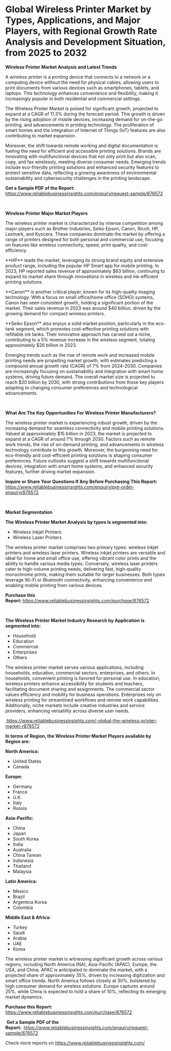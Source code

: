<p><h1>Global Wireless Printer Market by Types, Applications, and Major Players, with Regional Growth Rate Analysis and Development Situation, from 2025 to 2032</h1></p><p><strong>Wireless Printer Market Analysis and Latest Trends</strong></p>
<p><p>A wireless printer is a printing device that connects to a network or a computing device without the need for physical cables, allowing users to print documents from various devices such as smartphones, tablets, and laptops. This technology enhances convenience and flexibility, making it increasingly popular in both residential and commercial settings.</p><p>The Wireless Printer Market is poised for significant growth, projected to expand at a CAGR of 11.3% during the forecast period. This growth is driven by the rising adoption of mobile devices, increasing demand for on-the-go printing, and advancements in printing technology. The proliferation of smart homes and the integration of Internet of Things (IoT) features are also contributing to market expansion. </p><p>Moreover, the shift towards remote working and digital documentation is fueling the need for efficient and accessible printing solutions. Brands are innovating with multifunctional devices that not only print but also scan, copy, and fax wirelessly, meeting diverse consumer needs. Emerging trends include eco-friendly printing solutions and enhanced security features to protect sensitive data, reflecting a growing awareness of environmental sustainability and cybersecurity challenges in the printing landscape.</p></p>
<p><strong>Get a Sample PDF of the Report:&nbsp;</strong> <a href="https://www.reliablebusinessinsights.com/enquiry/request-sample/876572?utm_campaign=2629&utm_medium=2&utm_source=Github&utm_content=ia&utm_term=21032025&utm_id=wireless-printer">https://www.reliablebusinessinsights.com/enquiry/request-sample/876572</a></p>
<p>&nbsp;</p>
<p><strong>Wireless Printer Major Market Players</strong></p>
<p><p>The wireless printer market is characterized by intense competition among major players such as Brother Industries, Seiko Epson, Canon, Ricoh, HP, Lexmark, and Kyocera. These companies dominate the market by offering a range of printers designed for both personal and commercial use, focusing on features like wireless connectivity, speed, print quality, and cost-efficiency.</p><p>**HP** leads the market, leveraging its strong brand equity and extensive product range, including the popular HP Smart app for mobile printing. In 2023, HP reported sales revenue of approximately $63 billion, continuing to expand its market share through innovations in wireless and ink-efficient printing solutions.</p><p>**Canon** is another critical player, known for its high-quality imaging technology. With a focus on small office/home office (SOHO) systems, Canon has seen consistent growth, holding a significant portion of the market. Their sales revenue in 2023 was around $40 billion, driven by the growing demand for compact wireless printers. </p><p>**Seiko Epson** also enjoys a solid market position, particularly in the eco-tank segment, which promotes cost-effective printing solutions with refillable ink tanks. Their innovative approach has carved out a niche, contributing to a 5% revenue increase in the wireless segment, totaling approximately $26 billion in 2023.</p><p>Emerging trends such as the rise of remote work and increased mobile printing needs are propelling market growth, with estimates predicting a compound annual growth rate (CAGR) of 7% from 2024-2030. Companies are increasingly focusing on sustainability and integration with smart home systems, driving future demand. The overall market size is projected to reach $20 billion by 2030, with strong contributions from these key players adapting to changing consumer preferences and technological advancements.</p></p>
<p>&nbsp;</p>
<p><strong>What Are The Key Opportunities For Wireless Printer Manufacturers?</strong></p>
<p><p>The wireless printer market is experiencing robust growth, driven by the increasing demand for seamless connectivity and mobile printing solutions. Valued at approximately $15 billion in 2023, the market is projected to expand at a CAGR of around 7% through 2030. Factors such as remote work trends, the rise of on-demand printing, and advancements in wireless technology contribute to this growth. Moreover, the burgeoning need for eco-friendly and cost-efficient printing solutions is shaping consumer preferences. Future outlooks suggest a shift towards multifunctional devices, integration with smart home systems, and enhanced security features, further driving market expansion.</p></p>
<p><strong>Inquire or Share Your Questions If Any Before Purchasing This Report:</strong> <a href="https://www.reliablebusinessinsights.com/enquiry/pre-order-enquiry/876572?utm_campaign=2629&utm_medium=2&utm_source=Github&utm_content=ia&utm_term=21032025&utm_id=wireless-printer">https://www.reliablebusinessinsights.com/enquiry/pre-order-enquiry/876572</a></p>
<p>&nbsp;</p>
<p><strong>Market Segmentation</strong></p>
<p><strong>The Wireless Printer Market Analysis by types is segmented into:</strong></p>
<p><ul><li>Wireless Inkjet Printers</li><li>Wireless Laser Printers</li></ul></p>
<p><p>The wireless printer market comprises two primary types: wireless inkjet printers and wireless laser printers. Wireless inkjet printers are versatile and ideal for home and small office use, offering vibrant color prints and the ability to handle various media types. Conversely, wireless laser printers cater to high-volume printing needs, delivering fast, high-quality monochrome prints, making them suitable for larger businesses. Both types leverage Wi-Fi or Bluetooth connectivity, enhancing convenience and enabling mobile printing from various devices.</p></p>
<p><strong>Purchase this Report:&nbsp;</strong><a href="https://www.reliablebusinessinsights.com/purchase/876572?utm_campaign=2629&utm_medium=2&utm_source=Github&utm_content=ia&utm_term=21032025&utm_id=wireless-printer">https://www.reliablebusinessinsights.com/purchase/876572</a></p>
<p>&nbsp;</p>
<p><strong>The Wireless Printer Market Industry Research by Application is segmented into:</strong></p>
<p><ul><li>Household</li><li>Education</li><li>Commercial</li><li>Enterprises</li><li>Others</li></ul></p>
<p><p>The wireless printer market serves various applications, including households, education, commercial sectors, enterprises, and others. In households, convenient printing is favored for personal use. In education, wireless printers enhance accessibility for students and teachers, facilitating document sharing and assignments. The commercial sector values efficiency and mobility for business operations. Enterprises rely on wireless printing for streamlined workflows and remote work capabilities. Additionally, niche markets include creative industries and service providers, enhancing versatility across diverse user needs.</p></p>
<p><a href="https://www.reliablebusinessinsights.com/-global-the-wireless-printer-market-r876572?utm_campaign=2629&utm_medium=2&utm_source=Github&utm_content=ia&utm_term=21032025&utm_id=wireless-printer">&nbsp;https://www.reliablebusinessinsights.com/-global-the-wireless-printer-market-r876572</a></p>
<p><strong>In terms of Region, the Wireless Printer Market Players available by Region are:</strong></p>
<p>
    <p> <strong> North America: </strong>
        <ul>
            <li>United States</li>
            <li>Canada</li>
        </ul>
        </p> 
    <p> <strong> Europe: </strong>
        <ul>
            <li>Germany</li>
            <li>France</li>
            <li>U.K.</li>
            <li>Italy</li>
            <li>Russia</li>
        </ul>
        </p> 
    <p> <strong> Asia-Pacific: </strong>
        <ul>
            <li>China</li>
            <li>Japan</li>
            <li>South Korea</li>
            <li>India</li>
            <li>Australia</li>
            <li>China Taiwan</li>
            <li>Indonesia</li>
            <li>Thailand</li>
            <li>Malaysia</li>
        </ul>
        </p> 
    <p> <strong> Latin America: </strong>
        <ul>
            <li>Mexico</li>
            <li>Brazil</li>
            <li>Argentina Korea</li>
            <li>Colombia</li>
        </ul>
        </p> 
    <p> <strong> Middle East & Africa: </strong>
        <ul>
            <li>Turkey</li>
            <li>Saudi</li>
            <li>Arabia</li>
            <li>UAE</li>
            <li>Korea</li>
        </ul>
    </p>
    </p>
<p><p>The wireless printer market is witnessing significant growth across various regions, including North America (NA), Asia-Pacific (APAC), Europe, the USA, and China. APAC is anticipated to dominate the market, with a projected share of approximately 35%, driven by increasing digitization and smart office trends. North America follows closely at 30%, bolstered by high consumer demand for wireless solutions. Europe captures around 25%, while China is expected to hold a share of 10%, reflecting its emerging market dynamics.</p></p>
<p><strong>Purchase this Report: </strong><a href="https://www.reliablebusinessinsights.com/purchase/876572?utm_campaign=2629&utm_medium=2&utm_source=Github&utm_content=ia&utm_term=21032025&utm_id=wireless-printer">https://www.reliablebusinessinsights.com/purchase/876572</a></p>
<p>&nbsp;<strong>Get a Sample PDF of the Report:&nbsp;&nbsp;</strong><a href="https://www.reliablebusinessinsights.com/enquiry/request-sample/876572?utm_campaign=2629&utm_medium=2&utm_source=Github&utm_content=ia&utm_term=21032025&utm_id=wireless-printer">https://www.reliablebusinessinsights.com/enquiry/request-sample/876572</a></p>
<p><strong></strong></p>
<p>Check more reports on <a href="https://www.reliablebusinessinsights.com/?utm_campaign=2629&utm_medium=2&utm_source=Github&utm_content=ia&utm_term=21032025&utm_id=wireless-printer">https://www.reliablebusinessinsights.com/</a></p>